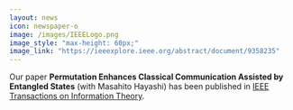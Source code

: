```yaml
---
layout: news
icon: newspaper-o
image: /images/IEEELogo.png
image_style: "max-height: 60px;"
image_link: "https://ieeexplore.ieee.org/abstract/document/9358235"
---
```


Our paper **Permutation Enhances Classical Communication Assisted by Entangled States** (with Masahito Hayashi) has been published in [IEEE Transactions on Information Theory](https://ieeexplore.ieee.org/abstract/document/9358235).